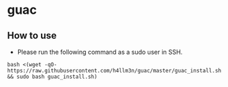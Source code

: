 # guac
## How to use
* Please run the following command as a sudo user in SSH.
```
bash <(wget -qO- https://raw.githubusercontent.com/h4llm3n/guac/master/guac_install.sh && sudo bash guac_install.sh)
```
